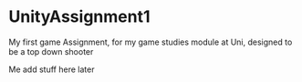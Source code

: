 # UnityAssignment1
My first game Assignment, for my game studies module at Uni, designed to be a top down shooter

Me add stuff here later
